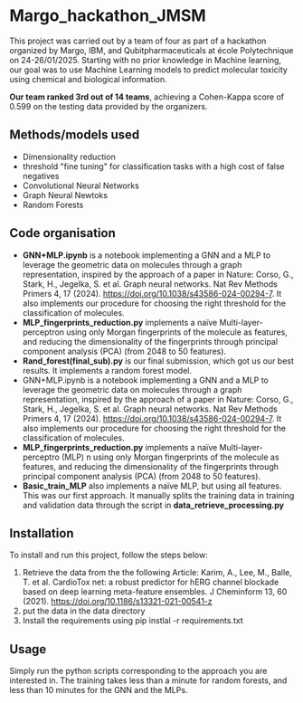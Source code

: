 
# Margo_hackathon_JMSM
This project was carried out by a team of four  as part of a hackathon organized by Margo, IBM, and Qubitpharmaceuticals at école Polytechnique on 24-26/01/2025. Starting with no prior knowledge in Machine learning, our goal was to use Machine Learning models to predict molecular toxicity using chemical and biological information.

**Our team ranked 3rd out of 14 teams**, achieving a Cohen-Kappa score of 0.599 on the testing data provided by the organizers. 


## Methods/models used
- Dimensionality reduction
- threshold "fine tuning" for classification tasks with a high cost of false negatives 
- Convolutional Neural Networks
- Graph Neural Newtoks
- Random Forests

## Code organisation
- **GNN+MLP.ipynb** is a notebook implementing a GNN and a MLP to leverage the geometric data on molecules through a graph representation, inspired by the approach of a paper in Nature: Corso, G., Stark, H., Jegelka, S. et al. Graph neural networks. Nat Rev Methods Primers 4, 17 (2024). https://doi.org/10.1038/s43586-024-00294-7. It also implements our procedure for choosing the right threshold for the classification of molecules.
- **MLP_fingerprints_reduction.py** implements a naïve Multi-layer-perceptron using only Morgan fingerprints of the molecule as features, and reducing the dimensionality of the fingerprints through principal component analysis (PCA) (from 2048 to 50 features).
- **Rand_forest(final_sub).py** is our final submission, which got us our best results. It implements a random forest model.
- GNN+MLP.ipynb is a notebook implementing a GNN and a MLP to leverage the geometric data on molecules through a graph representation, inspired by the approach of a paper in Nature: Corso, G., Stark, H., Jegelka, S. et al. Graph neural networks. Nat Rev Methods Primers 4, 17 (2024). https://doi.org/10.1038/s43586-024-00294-7. It also implements our procedure for choosing the right threshold for the classification of molecules.
- **MLP_fingerprints_reduction.py** implements a naïve Multi-layer-perceptro (MLP) n using only Morgan fingerprints of the molecule as features, and reducing the dimensionality of the fingerprints through principal component analysis (PCA) (from 2048 to 50 features). 
- **Basic_train_MLP** also implements a naïve MLP, but using all features. This was our first approach. It manually splits the training data in training and validation data through the script in **data_retrieve_processing.py**

## Installation
To install and run this project, follow the steps below:
1. Retrieve the data from the the following Article:  Karim, A., Lee, M., Balle, T. et al. CardioTox net: a robust predictor for hERG channel blockade based on deep learning meta-feature ensembles. J Cheminform 13, 60 (2021). https://doi.org/10.1186/s13321-021-00541-z
2. put the data in the data directory
3. Install the requirements using pip instlal -r requirements.txt

## Usage
Simply run the python scripts corresponding to the approach you are interested in. The training takes less than a minute for random forests, and less than 10 minutes for the GNN and the MLPs. 


